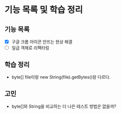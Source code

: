 # 기능 목록 및 학습 정리

## 기능 목록
- [X] 구글 크롬 아이콘 안뜨는 현상 해결
- [ ] 일급 객체로 리팩터링

## 학습 정리
- byte[] file이랑 new String(file).getBytes()랑 다르다.

## 고민
- byte[]와 String을 비교하는 더 나은 테스트 방법은 없을까?